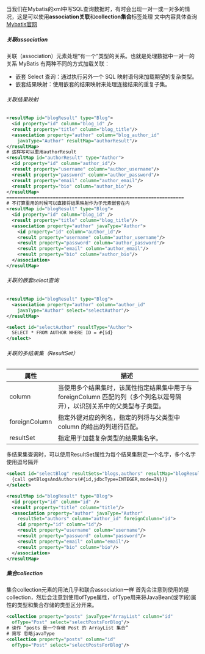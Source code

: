 当我们在Mybatis的xml中写SQL查询数据时，有时会出现一对一或一对多的情况，这是可以使用**association关联**和**collection集合**标签处理
文中内容具体查询[Mybatis官网](https://mybatis.org/mybatis-3/zh/sqlmap-xml.html)
##### 关联association
关联（association）元素处理“有一个”类型的关系。也就是处理数据中一对一的关系
MyBatis 有两种不同的方式加载关联：

- 嵌套 Select 查询：通过执行另外一个 SQL 映射语句来加载期望的复杂类型。
- 嵌套结果映射：使用嵌套的结果映射来处理连接结果的重复子集。
###### 关联结果映射
```xml
<resultMap id="blogResult" type="Blog">
  <id property="id" column="blog_id" />
  <result property="title" column="blog_title"/>
  <association property="author" column="blog_author_id" 
    javaType="Author" resultMap="authorResult"/>
</resultMap>
# 这样写可以重用authorResult
<resultMap id="authorResult" type="Author">
  <id property="id" column="author_id"/>
  <result property="username" column="author_username"/>
  <result property="password" column="author_password"/>
  <result property="email" column="author_email"/>
  <result property="bio" column="author_bio"/>
</resultMap>
=================================================================
# 不打算重用的时候可以直接将结果映射作为子元素嵌套在内
<resultMap id="blogResult" type="Blog">
  <id property="id" column="blog_id" />
  <result property="title" column="blog_title"/>
  <association property="author" javaType="Author">
    <id property="id" column="author_id"/>
    <result property="username" column="author_username"/>
    <result property="password" column="author_password"/>
    <result property="email" column="author_email"/>
    <result property="bio" column="author_bio"/>
  </association>
</resultMap>
```
###### 关联的嵌套select查询
```xml
<resultMap id="blogResult" type="Blog">
  <association property="author" column="author_id" 
    javaType="Author" select="selectAuthor"/>
</resultMap>

<select id="selectAuthor" resultType="Author">
  SELECT * FROM AUTHOR WHERE ID = #{id}
</select>
```
###### 关联的多结果集（ResultSet）
| 属性 | 描述 |
| --- | --- |
| column | 当使用多个结果集时，该属性指定结果集中用于与 foreignColumn 匹配的列（多个列名以逗号隔开），以识别关系中的父类型与子类型。 |
| foreignColumn | 指定外键对应的列名，指定的列将与父类型中 column 的给出的列进行匹配。 |
| resultSet | 指定用于加载复杂类型的结果集名字。 |

多结果集查询时，可以使用ResultSet属性为每个结果集制定一个名字，多个名字使用逗号隔开
```xml
<select id="selectBlog" resultSets="blogs,authors" resultMap="blogResult" statementType="CALLABLE">
  {call getBlogsAndAuthors(#{id,jdbcType=INTEGER,mode=IN})}
</select>

<resultMap id="blogResult" type="Blog">
  <id property="id" column="id" />
  <result property="title" column="title"/>
  <association property="author" javaType="Author" 
    resultSet="authors" column="author_id" foreignColumn="id">
    <id property="id" column="id"/>
    <result property="username" column="username"/>
    <result property="password" column="password"/>
    <result property="email" column="email"/>
    <result property="bio" column="bio"/>
  </association>
</resultMap>
```
##### 集合collection
集合collection元素的用法几乎和联合association一样
首先会注意到使用的是collection，然后会注意到使用ofType属性，ofType用来将JavaBean(或字段)属性的类型和集合存储的类型区分开来。
```xml
<collection property="posts" javaType="ArrayList" column="id" 
  ofType="Post" select="selectPostsForBlog"/>
# 读作 “posts 是一个存储 Post 的 ArrayList 集合”
# 简写 忽略javaType
<collection property="posts" column="id"
  ofType="Post" select="selectPostsForBlog"/>
```
